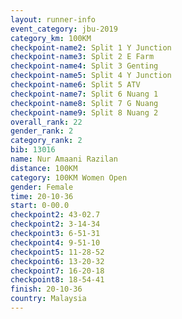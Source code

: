 ```yaml
---
layout: runner-info 
event_category: jbu-2019 
category_km: 100KM 
checkpoint-name2: Split 1 Y Junction  
checkpoint-name3: Split 2 E Farm  
checkpoint-name4: Split 3 Genting  
checkpoint-name5: Split 4 Y Junction 
checkpoint-name6: Split 5 ATV 
checkpoint-name7: Split 6 Nuang 1 
checkpoint-name8: Split 7 G Nuang 
checkpoint-name9: Split 8 Nuang 2 
overall_rank: 22
gender_rank: 2
category_rank: 2
bib: 13016
name: Nur Amaani Razilan
distance: 100KM
category: 100KM Women Open
gender: Female
time: 20-10-36
start: 0-00.0
checkpoint2: 43-02.7
checkpoint2: 3-14-34
checkpoint3: 6-51-31
checkpoint4: 9-51-10
checkpoint5: 11-28-52
checkpoint6: 13-20-32
checkpoint7: 16-20-18
checkpoint8: 18-54-41
finish: 20-10-36
country: Malaysia
---
```

